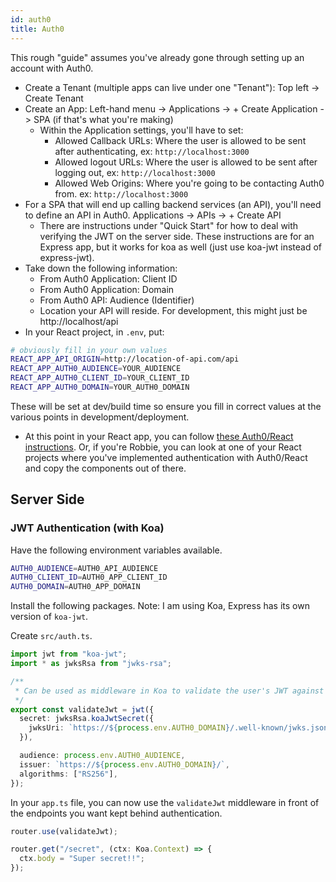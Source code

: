 ```yaml
---
id: auth0
title: Auth0
---
```


This rough "guide" assumes you've already gone through setting up an account with Auth0.

- Create a Tenant (multiple apps can live under one "Tenant"): Top left -> Create Tenant
- Create an App: Left-hand menu -> Applications -> + Create Application -> SPA (if that's what you're making)
  - Within the Application settings, you'll have to set:
    - Allowed Callback URLs: Where the user is allowed to be sent after authenticating, ex: `http://localhost:3000`
    - Allowed logout URLs: Where the user is allowed to be sent after logging out, ex: `http://localhost:3000`
    - Allowed Web Origins: Where you're going to be contacting Auth0 from. ex: `http://localhost:3000`
- For a SPA that will end up calling backend services (an API), you'll need to define an API in Auth0. Applications -> APIs -> + Create API
  - There are instructions under "Quick Start" for how to deal with verifying the JWT on the server side. These instructions are for an Express app, but it works for koa as well (just use koa-jwt instead of express-jwt).
- Take down the following information:
  - From Auth0 Application: Client ID
  - From Auth0 Application: Domain
  - From Auth0 API: Audience (Identifier)
  - Location your API will reside. For development, this might just be http://localhost/api
- In your React project, in `.env`, put:

```bash
# obviously fill in your own values
REACT_APP_API_ORIGIN=http://location-of-api.com/api
REACT_APP_AUTH0_AUDIENCE=YOUR_AUDIENCE
REACT_APP_AUTH0_CLIENT_ID=YOUR_CLIENT_ID
REACT_APP_AUTH0_DOMAIN=YOUR_AUTH0_DOMAIN
```

These will be set at dev/build time so ensure you fill in correct values at the various points in development/deployment.

- At this point in your React app, you can follow [these Auth0/React instructions](https://auth0.com/docs/quickstart/spa/react/01-login). Or, if you're Robbie, you can look at one of your React projects where you've implemented authentication with Auth0/React and copy the components out of there.

## Server Side

### JWT Authentication (with Koa)

Have the following environment variables available.

```bash
AUTH0_AUDIENCE=AUTH0_API_AUDIENCE
AUTH0_CLIENT_ID=AUTH0_APP_CLIENT_ID
AUTH0_DOMAIN=AUTH0_APP_DOMAIN
```

Install the following packages. Note: I am using Koa, Express has its own version of `koa-jwt`.

Create `src/auth.ts`.

```ts
import jwt from "koa-jwt";
import * as jwksRsa from "jwks-rsa";

/**
 * Can be used as middleware in Koa to validate the user's JWT against Auth0.
 */
export const validateJwt = jwt({
  secret: jwksRsa.koaJwtSecret({
    jwksUri: `https://${process.env.AUTH0_DOMAIN}/.well-known/jwks.json`,
  }),

  audience: process.env.AUTH0_AUDIENCE,
  issuer: `https://${process.env.AUTH0_DOMAIN}/`,
  algorithms: ["RS256"],
});
```

In your `app.ts` file, you can now use the `validateJwt` middleware in front of the endpoints you want kept behind authentication.

```ts
router.use(validateJwt);

router.get("/secret", (ctx: Koa.Context) => {
  ctx.body = "Super secret!!";
});
```
